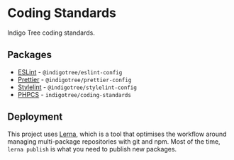 # Coding Standards

Indigo Tree coding standards.

## Packages

- [ESLint](./packages/eslint-config) - `@indigotree/eslint-config`
- [Prettier](./packages/prettier-config) - `@indigotree/prettier-config`
- [Stylelint](./packages/stylelint-config) - `@indigotree/stylelint-config`
- [PHPCS](./IndigoTree/ruleset.xml) - `indigotree/coding-standards`

## Deployment

This project uses [Lerna](https://github.com/lerna/lerna), which is a  tool that optimises the workflow around managing multi-package repositories with git and npm. Most of the time, `lerna publish` is what you need to publish new packages.